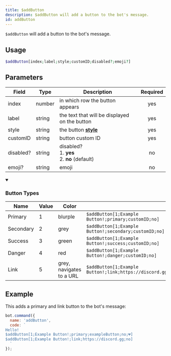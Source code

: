 ```yaml
---
title: $addButton 
description: $addButton will add a button to the bot's message.
id: addButton
---
```


`$addButton` will add a button to the bot's message.

## Usage

```php
$addButton[index;label;style;customID;disabled?;emoji?]
```

## Parameters 


| Field     | Type    | Description                                        | Required |
|-----------|---------|----------------------------------------------------| :------: |
| index       | number  | in which row the button appears                    | yes      |
| label       | string  | the text that will be displayed on the button                                          | yes      |
| style       | string  | the button **[style][dp]**                 | yes      |
| customID       | string  | button custom ID                                          | yes      |
| disabled?       | string  | disabled? <br /> 1. **yes** <br /> 2. **no** (default)                                          | no      |
| emoji?       | string  | emoji                                          | no      |

<details open>
  <summary><h3> Button Types </h3></summary>

| Name      | Value | Color                    |                                                            |
| --------- | ----- | ------------------------ | ---------------------------------------------------------- |
| Primary   | 1     | blurple                  | `$addButton[1;Example Button!;primary;customID;no]`        |
| Secondary | 2     | grey                     | `$addButton[1;Example Button!;secondary;customID;no]`      |
| Success   | 3     | green                    | `$addButton[1;Example Button!;success;customID;no]`        |
| Danger    | 4     | red                      | `$addButton[1;Example Button!;danger;customID;no]`         |
| Link      | 5     | grey, navigates to a URL | `$addButton[1;Example Button!;link;https://discord.gg;no]` |
  
</details>


## Example

This adds a primary and link button to the bot's message:

```javascript
bot.command({
  name: 'addButton',
  code: `
Hello!
$addButton[1;Example Button!;primary;exampleButton;no;💔]
$addButton[1;Example Button!;link;https://discord.gg;no]
  `
});
```


[dp]: https://discord.com/developers/docs/interactions/message-components#button-object-button-styles

